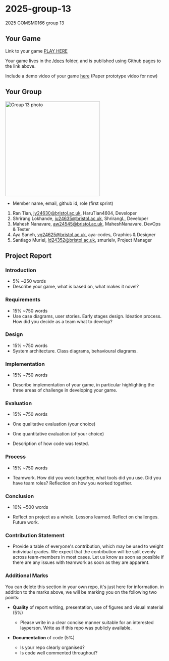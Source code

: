 # 2025-group-13
2025 COMSM0166 group 13

## Your Game

Link to your game [PLAY HERE](https://uob-comsm0166.github.io/2025-group-13/)

Your game lives in the [/docs](/docs) folder, and is published using Github pages to the link above.

Include a demo video of your game [here](https://github.com/UoB-COMSM0166/2025-group-13/blob/5fd5e8dea7876937aeb61c0e28dc6e685fdd505e/documentation/paper_prototype/dino_adventure_run.mp4) (Paper prototype video for now)

## Your Group

<img src="https://github.com/user-attachments/assets/7ed7a239-6743-405e-ad80-5778d417fd5a" alt="Group 13 photo" width="300">

- Member name, email, github id, role (first sprint)
1. Ran Tian, jy24630@bristol.ac.uk, HaruTian4604, Developer
2. Shrirang Lokhande, ju24635@bristol.ac.uk, ShrirangL, Developer
3. Mahesh Nanavare, aw24545@bristol.ac.uk, MaheshNanavare, DevOps & Tester
4. Aya Saneh, vg24625@bristol.ac.uk, aya-codes, Graphics & Designer
5. Santiago Muriel, ld24352@bristol.ac.uk, smurielv, Project Manager

## Project Report

### Introduction

- 5% ~250 words 
- Describe your game, what is based on, what makes it novel? 

### Requirements 

- 15% ~750 words
- Use case diagrams, user stories. Early stages design. Ideation process. How did you decide as a team what to develop? 

### Design

- 15% ~750 words 
- System architecture. Class diagrams, behavioural diagrams. 

### Implementation

- 15% ~750 words

- Describe implementation of your game, in particular highlighting the three areas of challenge in developing your game. 

### Evaluation

- 15% ~750 words

- One qualitative evaluation (your choice) 

- One quantitative evaluation (of your choice) 

- Description of how code was tested. 

### Process 

- 15% ~750 words

- Teamwork. How did you work together, what tools did you use. Did you have team roles? Reflection on how you worked together. 

### Conclusion

- 10% ~500 words

- Reflect on project as a whole. Lessons learned. Reflect on challenges. Future work. 

### Contribution Statement

- Provide a table of everyone's contribution, which may be used to weight individual grades. We expect that the contribution will be split evenly across team-members in most cases. Let us know as soon as possible if there are any issues with teamwork as soon as they are apparent. 

### Additional Marks

You can delete this section in your own repo, it's just here for information. in addition to the marks above, we will be marking you on the following two points:

- **Quality** of report writing, presentation, use of figures and visual material (5%) 
  - Please write in a clear concise manner suitable for an interested layperson. Write as if this repo was publicly available.

- **Documentation** of code (5%)

  - Is your repo clearly organised? 
  - Is code well commented throughout?
